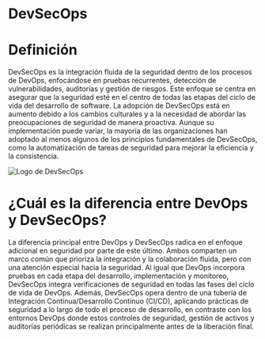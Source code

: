 # DevSecOps
# Definición

DevSecOps es la integración fluida de la seguridad dentro de los procesos de DevOps, enfocándose en pruebas recurrentes, detección de vulnerabilidades, auditorías y gestión de riesgos. Este enfoque se centra en asegurar que la seguridad esté en el centro de todas las etapas del ciclo de vida del desarrollo de software. La adopción de DevSecOps está en aumento debido a los cambios culturales y a la necesidad de abordar las preocupaciones de seguridad de manera proactiva. Aunque su implementación puede variar, la mayoría de las organizaciones han adoptado al menos algunos de los principios fundamentales de DevSecOps, como la automatización de tareas de seguridad para mejorar la eficiencia y la consistencia.

![Logo de DevSecOps](https://github.com/jaiderospina/DEVSECOPS2024/blob/332f0a6d3c74c39be41a601103030620a3020a0b/TAREA_1/Grupo_6/Imagenes/Imagen_Definici%C3%B3n.jpg)


# ¿Cuál es la diferencia entre DevOps y DevSecOps?

La diferencia principal entre DevOps y DevSecOps radica en el enfoque adicional en seguridad por parte de este último. Ambos comparten un marco común que prioriza la integración y la colaboración fluida, pero con una atención especial hacia la seguridad.
Al igual que DevOps incorpora pruebas en cada etapa del desarrollo, implementación y monitoreo, DevSecOps integra verificaciones de seguridad en todas las fases del ciclo de vida de DevOps. Además, DevSecOps opera dentro de una tubería de Integración Continua/Desarrollo Continuo (CI/CD), aplicando prácticas de seguridad a lo largo de todo el proceso de desarrollo, en contraste con los entornos DevOps donde estos controles de seguridad, gestión de activos y auditorías periódicas se realizan principalmente antes de la liberación final.
